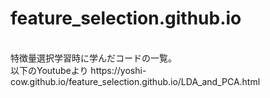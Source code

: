# feature_selection.github.io  
<br>
特徴量選択学習時に学んだコードの一覧。  
<br>
以下のYoutubeより  
https://yoshi-cow.github.io/feature_selection.github.io/LDA_and_PCA.html
